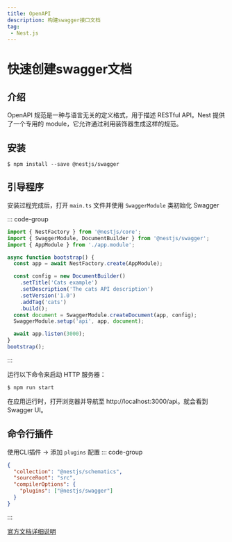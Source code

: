 ```yaml
---
title: OpenAPI
description: 构建swagger接口文档
tag: 
 - Nest.js
---
```

# 快速创建swagger文档

## 介绍
OpenAPI 规范是一种与语言无关的定义格式，用于描述 RESTful API。Nest 提供了一个专用的 module，它允许通过利用装饰器生成这样的规范。

## 安装
```
$ npm install --save @nestjs/swagger
```

## 引导程序
安装过程完成后，打开 `main.ts` 文件并使用 `SwaggerModule` 类初始化 Swagger

::: code-group
```ts [main.ts]
import { NestFactory } from '@nestjs/core';
import { SwaggerModule, DocumentBuilder } from '@nestjs/swagger';
import { AppModule } from './app.module';

async function bootstrap() {
  const app = await NestFactory.create(AppModule);

  const config = new DocumentBuilder()
    .setTitle('Cats example')
    .setDescription('The cats API description')
    .setVersion('1.0')
    .addTag('cats')
    .build();
  const document = SwaggerModule.createDocument(app, config);
  SwaggerModule.setup('api', app, document);

  await app.listen(3000);
}
bootstrap();
```
:::


运行以下命令来启动 HTTP 服务器：
```
$ npm run start
```

在应用运行时，打开浏览器并导航至 http://localhost:3000/api。就会看到 Swagger UI。

## 命令行插件

使用CLI插件 -> 添加 `plugins` 配置
::: code-group
```json [nest-cli.json]
{
  "collection": "@nestjs/schematics",
  "sourceRoot": "src",
  "compilerOptions": {
    "plugins": ["@nestjs/swagger"]
  }
}
```
:::



[官方文档详细说明](https://nest.nodejs.cn/openapi/introduction#介绍)